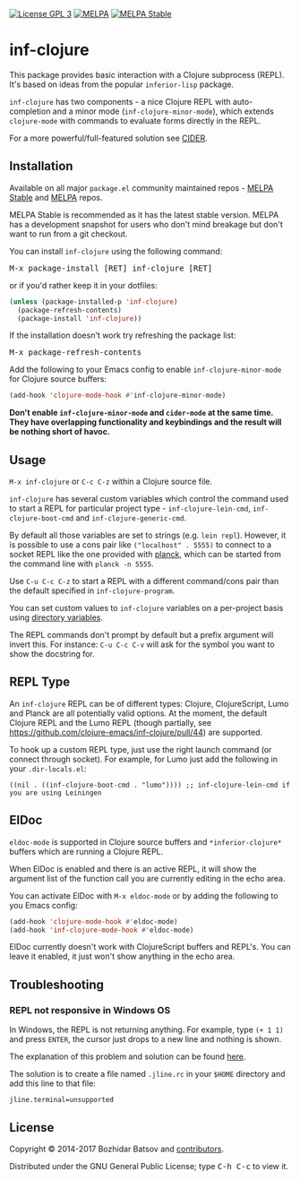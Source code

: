 [![License GPL 3][badge-license]][copying]
[![MELPA][melpa-badge]][melpa-package]
[![MELPA Stable][melpa-stable-badge]][melpa-stable-package]

# inf-clojure

This package provides basic interaction with a Clojure subprocess (REPL).
It's based on ideas from the popular `inferior-lisp` package.

`inf-clojure` has two components - a nice Clojure REPL with
auto-completion and a minor mode (`inf-clojure-minor-mode`), which
extends `clojure-mode` with commands to evaluate forms directly in the
REPL.

For a more powerful/full-featured solution see [CIDER][].

## Installation

Available on all major `package.el` community maintained repos -
[MELPA Stable][] and [MELPA][] repos.

MELPA Stable is recommended as it has the latest stable version.
MELPA has a development snapshot for users who don't mind breakage but
don't want to run from a git checkout.

You can install `inf-clojure` using the following command:

<kbd>M-x package-install [RET] inf-clojure [RET]</kbd>

or if you'd rather keep it in your dotfiles:

```el
(unless (package-installed-p 'inf-clojure)
  (package-refresh-contents)
  (package-install 'inf-clojure))
```

If the installation doesn't work try refreshing the package list:

<kbd>M-x package-refresh-contents</kbd>

Add the following to your Emacs config to enable
`inf-clojure-minor-mode` for Clojure source buffers:

```el
(add-hook 'clojure-mode-hook #'inf-clojure-minor-mode)
```

**Don't enable `inf-clojure-minor-mode` and `cider-mode` at the same
time.  They have overlapping functionality and keybindings and the
result will be nothing short of havoc.**

## Usage

`M-x inf-clojure` or `C-c C-z` within a Clojure source file.

`inf-clojure` has several custom variables which control the command
used to start a REPL for particular project type - `inf-clojure-lein-cmd`,
`inf-clojure-boot-cmd` and `inf-clojure-generic-cmd`.

By default all those variables are set to strings (e.g. `lein repl`).
However, it is possible to use a cons pair like `("localhost" . 5555)`
to connect to a socket REPL like the one provided
with [planck](http://planck-repl.org/), which can be started from the
command line with `planck -n 5555`.

Use `C-u C-c C-z` to start a REPL with a different command/cons pair than
the default specified in `inf-clojure-program`.

You can set custom values to `inf-clojure` variables on a per-project basis using [directory
variables](https://www.gnu.org/software/emacs/manual/html_node/emacs/Directory-Variables.html).

The REPL commands don't prompt by default but a prefix argument will invert
this. For instance: `C-u C-c C-v` will ask for the symbol you want to show the
docstring for.

## REPL Type

An `inf-clojure` REPL can be of different types: Clojure, ClojureScript, Lumo and Planck are all potentially valid options.
At the moment, the default Clojure REPL and the Lumo REPL (though partially, see https://github.com/clojure-emacs/inf-clojure/pull/44) are supported.

To hook up a custom REPL type, just use the right launch command (or connect through socket).
For example, for Lumo just add the following in your `.dir-locals.el`:

    ((nil . ((inf-clojure-boot-cmd . "lumo")))) ;; inf-clojure-lein-cmd if you are using Leiningen

## ElDoc

`eldoc-mode` is supported in Clojure source buffers and `*inferior-clojure*`
buffers which are running a Clojure REPL.

When ElDoc is enabled and there is an active REPL, it will show the
argument list of the function call you are currently editing in the
echo area.

You can activate ElDoc with `M-x eldoc-mode` or by adding the
following to you Emacs config:

```el
(add-hook 'clojure-mode-hook #'eldoc-mode)
(add-hook 'inf-clojure-mode-hook #'eldoc-mode)
```

ElDoc currently doesn't work with ClojureScript buffers and REPL's.
You can leave it enabled, it just won't show anything in the echo area.

## Troubleshooting

### REPL not responsive in Windows OS

In Windows, the REPL is not returning anything. For example, type `(+
1 1)` and press `ENTER`, the cursor just drops to a new line and
nothing is shown.

The explanation of this problem and solution can be found [here](https://groups.google.com/forum/#!topic/leiningen/48M-xvcI2Ng).

The solution is to create a file named `.jline.rc` in your `$HOME`
directory and add this line to that file:

```
jline.terminal=unsupported
```

## License

Copyright © 2014-2017 Bozhidar Batsov and [contributors][].

Distributed under the GNU General Public License; type <kbd>C-h C-c</kbd> to view it.

[badge-license]: https://img.shields.io/badge/license-GPL_3-green.svg
[melpa-badge]: http://melpa.org/packages/inf-clojure-badge.svg
[melpa-stable-badge]: http://stable.melpa.org/packages/inf-clojure-badge.svg
[melpa-package]: http://melpa.org/#/inf-clojure
[melpa-stable-package]: http://stable.melpa.org/#/inf-clojure
[COPYING]: http://www.gnu.org/copyleft/gpl.html
[badge-travis]: https://travis-ci.org/clojure-emacs/inf-clojure.svg?branch=master
[CIDER]: https://github.com/clojure-emacs/cider
[Leiningen]: http://leiningen.org
[contributors]: https://github.com/clojure-emacs/inf-clojure/contributors
[melpa]: http://melpa.org
[melpa stable]: http://stable.melpa.org
